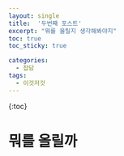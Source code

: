 ```yaml
---
layout: single
title:  '두번째 포스트'
excerpt: "뭐를 올릴지 생각해봐야지"
toc: true
toc_sticky: true

categories:
  - 잡담
tags:
  - 이것저것
---
```

{:toc}
# 뭐를 올릴까
